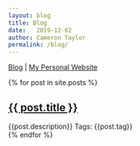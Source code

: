 ```yaml
---
layout: blog
title: Blog
date:   2019-12-02
author: Cameron Taylor
permalink: /blog/
---
```


[Blog](https://cameronntaylor.github.io/blog/) | [My Personal Website](https://cameronntaylor.github.io/)

<div class="posts">
  {% for post in site.posts %}
    <article class="post">
      <h1><a href="{{ site.baseurl }}{{ post.url }}">{{ post.title }}</a></h1>
      {{post.description}} Tags: 
      {{post.tag}}
      <!----- <div class="entry">
        {{ post.excerpt }}
      </div> ---->
      <!--{{ post.tag }} -->
    </article>
  {% endfor %}
</div>
